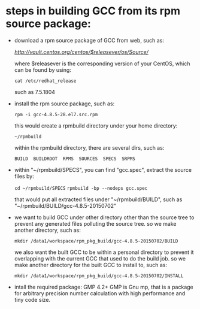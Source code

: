 # steps in building GCC from its rpm source package:

+ download a rpm source package of GCC from web, such as:

  _http://vault.centos.org/centos/$releasever/os/Source/_

  where $releasever is the corresponding version of your CentOS,
  which can be found by using:

  `cat /etc/redhat_release`

  such as 7.5.1804

+ install the rpm source package, such as: 

  `rpm -i gcc-4.8.5-28.el7.src.rpm`

  this would create a rpmbuild directory under your home directory: 

  `~/rpmbuild`

  within the rpmbuild directory, there are several dirs, such as:

  `BUILD  BUILDROOT  RPMS  SOURCES  SPECS  SRPMS`

+ within "~/rpmbuild/SPECS", you can find "gcc.spec", 
  extract the source files by:

  `cd ~/rpmbuild/SPECS`
  `rpmbuild -bp --nodeps gcc.spec`

  that would put all extracted files under "~/rpmbuild/BUILD",
  such as "~/rpmbuild/BUILD/gcc-4.8.5-20150702"

+ we want to build GCC under other directory other than the source 
  tree to prevent any generated files polluting the source tree.
  so we make another directory, such as:

  `mkdir /data1/workspace/rpm_pkg_build/gcc-4.8.5-20150702/BUILD`

  we also want the built GCC to be within a personal directory to
  prevent it overlapping with the current GCC that used to do
  the build job. so we make another directory for the built GCC
  to install to, such as:

  `mkdir /data1/workspace/rpm_pkg_build/gcc-4.8.5-20150702/INSTALL`

+ intall the required package: GMP 4.2+
  GMP is Gnu mp, that is a package for arbitrary precision number
  calculation with high performance and tiny code size.


   
